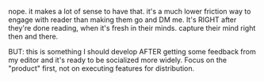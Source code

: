 nope. it makes a lot of sense to have that. it's a much lower friction way to engage with reader than making them go and DM me. It's RIGHT after they're done reading, when it's fresh in their minds. capture their mind right then and there.

BUT: this is something I should develop AFTER getting some feedback from my editor and it's ready to be socialized more widely. Focus on the "product" first, not on executing features for distribution.